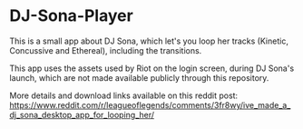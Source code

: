 # DJ-Sona-Player
This is a small app about DJ Sona, which let's you loop her tracks (Kinetic, Concussive and Ethereal), including the transitions.

This app uses the assets used by Riot on the login screen, during DJ Sona's launch, which are not made available publicly through this repository.

More details and download links available on this reddit post:
https://www.reddit.com/r/leagueoflegends/comments/3fr8wy/ive_made_a_dj_sona_desktop_app_for_looping_her/
